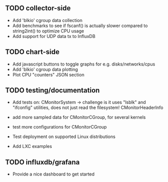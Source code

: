 ## TODO collector-side

- Add 'blkio' cgroup data collection
- Add benchmarks to see if fscanf() is actually slower compared to string2int() to optimize CPU usage
- Add support for UDP data tx to InfluxDB

## TODO chart-side

- Add javascript buttons to toggle graphs for e.g. disks/networks/cpus
- Add 'blkio' cgroup data plotting
- Plot CPU "counters" JSON section

## TODO testing/documentation

- Add tests on:
   CMonitorSystem
   -> challenge is it uses "lsblk" and "ifconfig" utilities, does not just read the filesystem!
   CMonitorHeaderInfo

- add more sampled data for CMonitorCGroup, for several kernels
- test more configurations for CMonitorCGroup
- Test deployment on supported Linux distributions
- Add LXC examples

## TODO influxdb/grafana

- Provide a nice dashboard to get started
